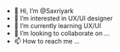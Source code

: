 - 👋 Hi, I’m @Saxriyark
- 👀 I’m interested in UX/UI designer
- 🌱 I’m currently learning UX/UI
- 💞️ I’m looking to collaborate on ...
- 📫 How to reach me ...

<!---
Saxriyark/Saxriyark is a ✨ special ✨ repository because its `README.md` (this file) appears on your GitHub profile.
You can click the Preview link to take a look at your changes.
--->

